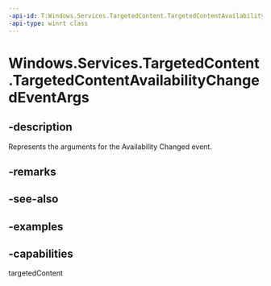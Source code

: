 ```yaml
---
-api-id: T:Windows.Services.TargetedContent.TargetedContentAvailabilityChangedEventArgs
-api-type: winrt class
---
```


<!-- Class syntax.
public class TargetedContentAvailabilityChangedEventArgs 
-->

# Windows.Services.TargetedContent.TargetedContentAvailabilityChangedEventArgs

## -description
Represents the arguments for the Availability Changed event.
## -remarks

## -see-also

## -examples

## -capabilities
targetedContent
